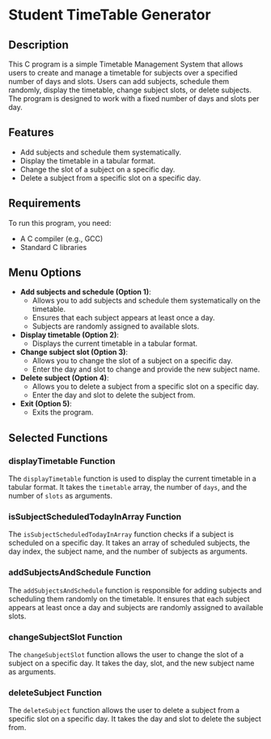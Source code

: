 <!DOCTYPE html>
<html lang="en">
<head>
    <meta charset="UTF-8">
    <meta name="viewport" content="width=device-width, initial-scale=1.0">
</head>
<body>

<h1>Student TimeTable Generator</h1>

<h2>Description</h2>

<p>This C program is a simple Timetable Management System that allows users to create and manage a timetable for subjects over a specified number of days and slots. Users can add subjects, schedule them randomly, display the timetable, change subject slots, or delete subjects. The program is designed to work with a fixed number of days and slots per day.</p>

<h2>Features</h2>

<ul>
    <li>Add subjects and schedule them systematically.</li>
    <li>Display the timetable in a tabular format.</li>
    <li>Change the slot of a subject on a specific day.</li>
    <li>Delete a subject from a specific slot on a specific day.</li>
</ul>

<h2>Requirements</h2>

<p>To run this program, you need:</p>

<ul>
    <li>A C compiler (e.g., GCC)</li>
    <li>Standard C libraries</li>
</ul>



<h2>Menu Options</h2>

<ul>
    <li><strong>Add subjects and schedule (Option 1)</strong>:
        <ul>
            <li>Allows you to add subjects and schedule them systematically on the timetable.</li>
            <li>Ensures that each subject appears at least once a day.</li>
            <li>Subjects are randomly assigned to available slots.</li>
        </ul>
    </li>
<li><strong>Display timetable (Option 2)</strong>:
        <ul>
            <li>Displays the current timetable in a tabular format.</li>
        </ul>
    </li>

<li><strong>Change subject slot (Option 3)</strong>:
        <ul>
            <li>Allows you to change the slot of a subject on a specific day.</li>
            <li>Enter the day and slot to change and provide the new subject name.</li>
        </ul>
    </li>

 <li><strong>Delete subject (Option 4)</strong>:
        <ul>
            <li>Allows you to delete a subject from a specific slot on a specific day.</li>
            <li>Enter the day and slot to delete the subject from.</li>
        </ul>
    </li>

 <li><strong>Exit (Option 5)</strong>:
        <ul>
            <li>Exits the program.</li>
        </ul>
    </li>
    
</ul>

<h2>Selected Functions</h2>

<h3>displayTimetable Function</h3>

<p>The <code>displayTimetable</code> function is used to display the current timetable in a tabular format. It takes the <code>timetable</code> array, the number of <code>days</code>, and the number of <code>slots</code> as arguments.</p>

<h3>isSubjectScheduledTodayInArray Function</h3>

<p>The <code>isSubjectScheduledTodayInArray</code> function checks if a subject is scheduled on a specific day. It takes an array of scheduled subjects, the day index, the subject name, and the number of subjects as arguments.</p>

<h3>addSubjectsAndSchedule Function</h3>

<p>The <code>addSubjectsAndSchedule</code> function is responsible for adding subjects and scheduling them randomly on the timetable. It ensures that each subject appears at least once a day and subjects are randomly assigned to available slots.</p>

<h3>changeSubjectSlot Function</h3>

<p>The <code>changeSubjectSlot</code> function allows the user to change the slot of a subject on a specific day. It takes the day, slot, and the new subject name as arguments.</p>

<h3>deleteSubject Function</h3>

<p>The <code>deleteSubject</code> function allows the user to delete a subject from a specific slot on a specific day. It takes the day and slot to delete the subject from.</p>

</body>
</html>
